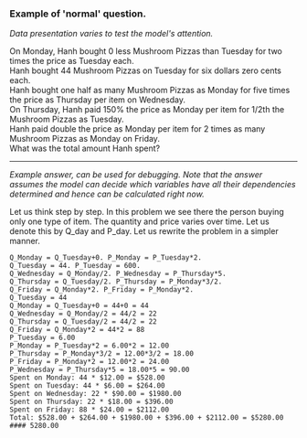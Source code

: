 ### Example of 'normal' question.

_Data presentation varies to test the model's attention._

On Monday, Hanh bought 0 less Mushroom Pizzas than Tuesday for two times the price as Tuesday each.<br>
Hanh bought 44 Mushroom Pizzas on Tuesday for six dollars zero cents each.<br>
Hanh bought one half as many Mushroom Pizzas as Monday for five times the price as Thursday per item on Wednesday.<br>
On Thursday, Hanh paid 150% the price as Monday per item for 1/2th the Mushroom Pizzas as Tuesday.<br>
Hanh paid double the price as Monday per item for 2 times as many Mushroom Pizzas as Monday on Friday.<br>
What was the total amount Hanh spent?<br>

---

_Example answer, can be used for debugging._
_Note that the answer assumes the model can decide which variables have all their dependencies determined and hence can be calculated right now._


Let us think step by step.
In this problem we see there the person buying only one type of item. The quantity and price varies over time. Let us denote this by Q_day and P_day.
Let us rewrite the problem in a simpler manner.
```
Q_Monday = Q_Tuesday+0. P_Monday = P_Tuesday*2.
Q_Tuesday = 44. P_Tuesday = 600.
Q_Wednesday = Q_Monday/2. P_Wednesday = P_Thursday*5.
Q_Thursday = Q_Tuesday/2. P_Thursday = P_Monday*3/2.
Q_Friday = Q_Monday*2. P_Friday = P_Monday*2.
Q_Tuesday = 44
Q_Monday = Q_Tuesday+0 = 44+0 = 44
Q_Wednesday = Q_Monday/2 = 44/2 = 22
Q_Thursday = Q_Tuesday/2 = 44/2 = 22
Q_Friday = Q_Monday*2 = 44*2 = 88
P_Tuesday = 6.00
P_Monday = P_Tuesday*2 = 6.00*2 = 12.00
P_Thursday = P_Monday*3/2 = 12.00*3/2 = 18.00
P_Friday = P_Monday*2 = 12.00*2 = 24.00
P_Wednesday = P_Thursday*5 = 18.00*5 = 90.00
Spent on Monday: 44 * $12.00 = $528.00
Spent on Tuesday: 44 * $6.00 = $264.00
Spent on Wednesday: 22 * $90.00 = $1980.00
Spent on Thursday: 22 * $18.00 = $396.00
Spent on Friday: 88 * $24.00 = $2112.00
Total: $528.00 + $264.00 + $1980.00 + $396.00 + $2112.00 = $5280.00
#### 5280.00
```
